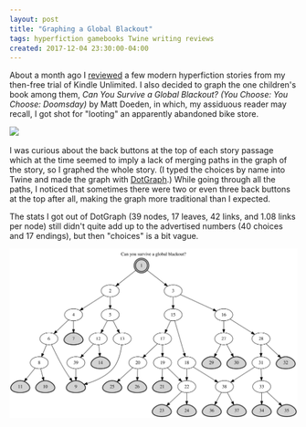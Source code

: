 ```yaml
---
layout: post
title: "Graphing a Global Blackout"
tags: hyperfiction gamebooks Twine writing reviews
created: 2017-12-04 23:30:00-04:00
---
```

About a month ago I [reviewed](/blog/2017/11/04/state-of-the-cyoa-art/) a few modern hyperfiction stories from my then-free trial of Kindle Unlimited.  I also decided to graph the one children's book among them, *Can You Survive a Global Blackout? (You Choose: You Choose: Doomsday)* by Matt Doeden, in which, my assiduous reader may recall, I got shot for "looting" an apparently abandoned bike store.

<a href="https://www.amazon.com/Can-Survive-Global-Blackout-Choose/dp/147470705X/ref=as_li_ss_il?_encoding=UTF8&qid=1508945469&sr=1-7&linkCode=li2&tag=mcdema-20&linkId=68272250b5e15aacec4bf82e024fee7a" target="_blank"><img border="0" src="//ws-na.amazon-adsystem.com/widgets/q?_encoding=UTF8&ASIN=147470705X&Format=_SL160_&ID=AsinImage&MarketPlace=US&ServiceVersion=20070822&WS=1&tag=mcdema-20" ></a><img src="https://ir-na.amazon-adsystem.com/e/ir?t=mcdema-20&l=li2&o=1&a=147470705X" width="1" height="1" border="0" alt="" style="border:none !important; margin:0px !important;" />

I was curious about the back buttons at the top of each story passage which at the time seemed to imply a lack of merging paths in the graph of the story, so I graphed the whole story.  (I typed the choices by name into Twine and made the graph with [DotGraph](/tools/scree/dotgraph/).)  While going through all the paths, I noticed that sometimes there were two or even three back buttons at the top after all, making the graph more traditional than I expected.

The stats I got out of DotGraph (39 nodes, 17 leaves, 42 links, and 1.08 links per node) still didn't quite add up to the advertised numbers (40 choices and 17 endings), but then "choices" is a bit vague.

[![choicemap of Global Blackout](/files/svg/surviveBlackout.svg)](/files/svg/surviveBlackout.svg)


